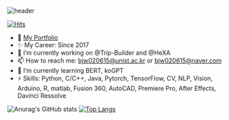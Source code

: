 ![header](https://capsule-render.vercel.app/api?type=slice&color=1786FC&height=150&section=header&text=directorBae's%20hub&rotate=10&fontAlign=70&FontColor=000000&fontAlignY=30&fontSize=60&desc=Hello!&animation=twinkling)

[![Hits](https://hits.seeyoufarm.com/api/count/incr/badge.svg?url=https%3A%2F%2Fgithub.com%2FdirectorBae%2Fhit-counter&count_bg=%233DB7C8&title_bg=%23555555&icon=microbit.svg&icon_color=%23FFB0E1&title=hits&edge_flat=true)](https://hits.seeyoufarm.com)
- 👀 [My Portfolio](https://goldenrod-hugger-507.notion.site/Jeongwon-Bae-s-Portfolio-05cf9e7f8d5b46739ae6f0047d40a7ab)
- ✨ My Career: Since 2017
- 🔭 I’m currently working on @Trip-Builder and @HeXA
- 📫 How to reach me: bjw020615@unist.ac.kr or bjw020615@naver.com
- 🌱 I’m currently learning BERT, koGPT
- ⚡ Skills: Python, C/C++, Java, Pytorch, TensorFlow, CV, NLP, Vision, Arduino, R, matlab, Fusion 360, AutoCAD, Premiere Pro, After Effects, Davinci Ressolve

![Anurag's GitHub stats](https://github-readme-stats.vercel.app/api?username=directorBae&show_icons=true&theme=transparent)
[![Top Langs](https://github-readme-stats.vercel.app/api/top-langs/?username=directorBae&langs_count=8)](https://github.com/directorBae/github-readme-stats)

  
<!--
**directorBae/directorBae** is a ✨ _special_ ✨ repository because its `README.md` (this file) appears on your GitHub profile.

Here are some ideas to get you started:
-->
